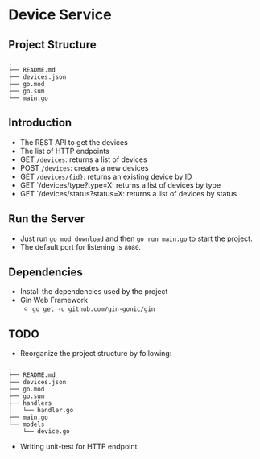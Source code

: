 # Device Service

## Project Structure
```
.
├── README.md
├── devices.json
├── go.mod
├── go.sum
└── main.go
```

## Introduction
- The REST API to get the devices
- The list of HTTP endpoints
 - GET `/devices`: returns a list of devices
 - POST `/devices`: creates a new devices
 - GET `/devices/{id}`: returns an existing device by ID
 - GET `/devices/type?type=X: returns a list of devices by type
 - GET `/devices/status?status=X: returns a list of devices by status
 
## Run the Server
- Just run `go mod download` and then `go run main.go` to start the project.
- The default port for listening is `8080`.
## Dependencies
- Install the dependencies used by the project
- Gin Web Framework
  - `go get -u github.com/gin-gonic/gin`


## TODO
- Reorganize the project structure by following:
```
.
├── README.md
├── devices.json
├── go.mod
├── go.sum
├── handlers
│   └── handler.go
├── main.go
└── models
    └── device.go
```
- Writing unit-test for HTTP endpoint.